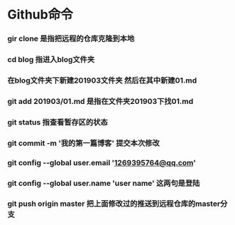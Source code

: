 # Github命令

### gir clone 是指把远程的仓库克隆到本地

### cd blog 指进入blog文件夹

### 在blog文件夹下新建201903文件夹  然后在其中新建01.md

### git add 201903/01.md 是指在文件夹201903下找01.md

### git status 指查看暂存区的状态

### git commit -m '我的第一篇博客'  提交本次修改

### git config --global user.email '1269395764@qq.com'  

### git config --global user.name 'user name' 这两句是登陆

### git push origin master 把上面修改过的推送到远程仓库的master分支











